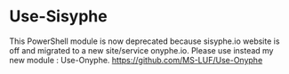 # Use-Sisyphe
This PowerShell module is now deprecated because sisyphe.io website is off and migrated to a new site/service onyphe.io. Please use instead my new module : Use-Onyphe.
https://github.com/MS-LUF/Use-Onyphe
